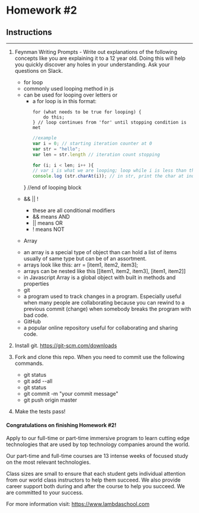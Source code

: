 # Homework #2

## Instructions
---
1. Feynman Writing Prompts - Write out explanations of the following concepts like you are explaining it to a 12 year old.  Doing this will help you quickly discover any holes in your understanding.  Ask your questions on Slack.

	* for loop
	- commonly used looping method in js
	- can be used for looping over letters or
		- a for loop is in this format:
			``` pseudocode
			for (what needs to be true for looping) {
				do this;
			} // loop continues from 'for' until stopping condition is met
			```
			``` javascript
			//example
			var i = 0; // starting iteration counter at 0
			var str = "hello";
			var len = str.length // iteration count stopping

			for (i; i < len; i++ ){
			// var i is what we are looping; loop while i is less than the length of str and stop when that is false (i < len); during each loop increment i by 1 (i++)
			console.log (str.charAt(i)); // in str, print the char at index i
		} //end of looping block

	* && || !
		- these are all conditional modifiers
		- && means AND
		- || means OR
		- ! means NOT

	* Array
	- an array is a special type of object than can hold a list of items usually of same type but can be of an assortment.
	- arrays look like this: arr = [item1, item2, item3];
	- arrays can be nested like this [[item1, item2, item3], [item1, item2]]
	- in Javascript Array is a global object with built in methods and properties

	* git
	- a program used to track changes in a program.  Especially useful when many people are collaborating because you can rewind to a previous commit (change) when somebody breaks the program with bad code.

	* GitHub
	- a popular online repository useful for collaborating and sharing code.  

2. Install git.  https://git-scm.com/downloads


3. Fork and clone this repo.  When you need to commit use the following commands.

	* git status
	* git add --all
	* git status
	* git commit -m "your commit message"
	* git push origin master


4. Make the tests pass!




#### Congratulations on finishing Homework #2!
Apply to our full-time or part-time immersive program to learn cutting edge technologies that are used by top technology companies around the world.

Our part-time and full-time courses are 13 intense weeks of focused study on the most relevant technologies.  

Class sizes are small to ensure that each student gets individual attention from our world class instructors to help them succeed.  We also provide career support both during and after the course to help you succeed.  We are committed to your success.

For more information visit: https://www.lambdaschool.com
